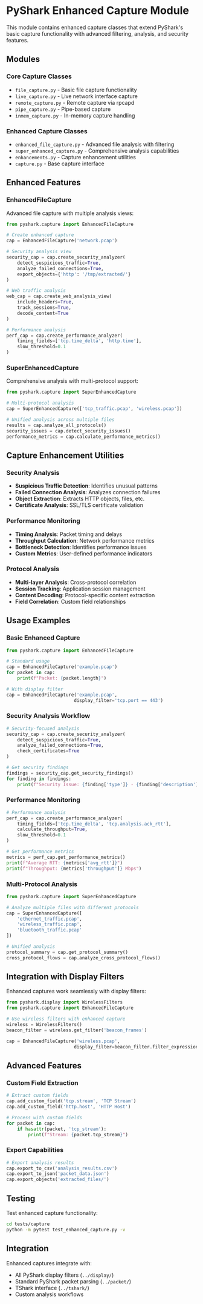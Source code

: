 # PyShark Enhanced Capture Module

This module contains enhanced capture classes that extend PyShark's basic capture functionality with advanced filtering, analysis, and security features.

## Modules

### Core Capture Classes
- `file_capture.py` - Basic file capture functionality
- `live_capture.py` - Live network interface capture
- `remote_capture.py` - Remote capture via rpcapd
- `pipe_capture.py` - Pipe-based capture
- `inmem_capture.py` - In-memory capture handling

### Enhanced Capture Classes
- `enhanced_file_capture.py` - Advanced file analysis with filtering
- `super_enhanced_capture.py` - Comprehensive analysis capabilities
- `enhancements.py` - Capture enhancement utilities
- `capture.py` - Base capture interface

## Enhanced Features

### EnhancedFileCapture
Advanced file capture with multiple analysis views:

```python
from pyshark.capture import EnhancedFileCapture

# Create enhanced capture
cap = EnhancedFileCapture('network.pcap')

# Security analysis view
security_cap = cap.create_security_analyzer(
    detect_suspicious_traffic=True,
    analyze_failed_connections=True,
    export_objects={'http': '/tmp/extracted/'}
)

# Web traffic analysis  
web_cap = cap.create_web_analysis_view(
    include_headers=True,
    track_sessions=True,
    decode_content=True
)

# Performance analysis
perf_cap = cap.create_performance_analyzer(
    timing_fields=['tcp.time_delta', 'http.time'],
    slow_threshold=0.1
)
```

### SuperEnhancedCapture
Comprehensive analysis with multi-protocol support:

```python
from pyshark.capture import SuperEnhancedCapture

# Multi-protocol analysis
cap = SuperEnhancedCapture(['tcp_traffic.pcap', 'wireless.pcap'])

# Unified analysis across multiple files
results = cap.analyze_all_protocols()
security_issues = cap.detect_security_issues()
performance_metrics = cap.calculate_performance_metrics()
```

## Capture Enhancement Utilities

### Security Analysis
- **Suspicious Traffic Detection**: Identifies unusual patterns
- **Failed Connection Analysis**: Analyzes connection failures
- **Object Extraction**: Extracts HTTP objects, files, etc.
- **Certificate Analysis**: SSL/TLS certificate validation

### Performance Monitoring
- **Timing Analysis**: Packet timing and delays
- **Throughput Calculation**: Network performance metrics
- **Bottleneck Detection**: Identifies performance issues
- **Custom Metrics**: User-defined performance indicators

### Protocol Analysis
- **Multi-layer Analysis**: Cross-protocol correlation
- **Session Tracking**: Application session management
- **Content Decoding**: Protocol-specific content extraction
- **Field Correlation**: Custom field relationships

## Usage Examples

### Basic Enhanced Capture
```python
from pyshark.capture import EnhancedFileCapture

# Standard usage
cap = EnhancedFileCapture('example.pcap')
for packet in cap:
    print(f"Packet: {packet.length}")

# With display filter
cap = EnhancedFileCapture('example.pcap', 
                         display_filter='tcp.port == 443')
```

### Security Analysis Workflow
```python
# Security-focused analysis
security_cap = cap.create_security_analyzer(
    detect_suspicious_traffic=True,
    analyze_failed_connections=True,
    check_certificates=True
)

# Get security findings
findings = security_cap.get_security_findings()
for finding in findings:
    print(f"Security Issue: {finding['type']} - {finding['description']}")
```

### Performance Monitoring
```python
# Performance analysis
perf_cap = cap.create_performance_analyzer(
    timing_fields=['tcp.time_delta', 'tcp.analysis.ack_rtt'],
    calculate_throughput=True,
    slow_threshold=0.1
)

# Get performance metrics
metrics = perf_cap.get_performance_metrics()
print(f"Average RTT: {metrics['avg_rtt']}")
print(f"Throughput: {metrics['throughput']} Mbps")
```

### Multi-Protocol Analysis
```python
from pyshark.capture import SuperEnhancedCapture

# Analyze multiple files with different protocols
cap = SuperEnhancedCapture([
    'ethernet_traffic.pcap',
    'wireless_traffic.pcap', 
    'bluetooth_traffic.pcap'
])

# Unified analysis
protocol_summary = cap.get_protocol_summary()
cross_protocol_flows = cap.analyze_cross_protocol_flows()
```

## Integration with Display Filters

Enhanced captures work seamlessly with display filters:

```python
from pyshark.display import WirelessFilters
from pyshark.capture import EnhancedFileCapture

# Use wireless filters with enhanced capture
wireless = WirelessFilters()
beacon_filter = wireless.get_filter('beacon_frames')

cap = EnhancedFileCapture('wireless.pcap', 
                         display_filter=beacon_filter.filter_expression)
```

## Advanced Features

### Custom Field Extraction
```python
# Extract custom fields
cap.add_custom_field('tcp.stream', 'TCP Stream')
cap.add_custom_field('http.host', 'HTTP Host')

# Process with custom fields
for packet in cap:
    if hasattr(packet, 'tcp_stream'):
        print(f"Stream: {packet.tcp_stream}")
```

### Export Capabilities
```python
# Export analysis results
cap.export_to_csv('analysis_results.csv')
cap.export_to_json('packet_data.json')
cap.export_objects('extracted_files/')
```

## Testing

Test enhanced capture functionality:

```bash
cd tests/capture
python -m pytest test_enhanced_capture.py -v
```

## Integration

Enhanced captures integrate with:
- All PyShark display filters (`../display/`)
- Standard PyShark packet parsing (`../packet/`)
- TShark interface (`../tshark/`)
- Custom analysis workflows